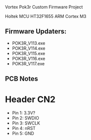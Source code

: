 Vortex Pok3r Custom Firmware Project

Holtek MCU HT32F1655
ARM Cortex M3

## Firmware Updaters:
- POK3R_V113.exe
- POK3R_V114.exe
- POK3R_V115.exe
- POK3R_V116.exe
- POK3R_V117.exe


## PCB Notes

# Header CN2
- Pin 1: 3.3V?
- Pin 2: SWDIO
- Pin 3: SWCLK
- Pin 4: nRST
- Pin 5: GND
